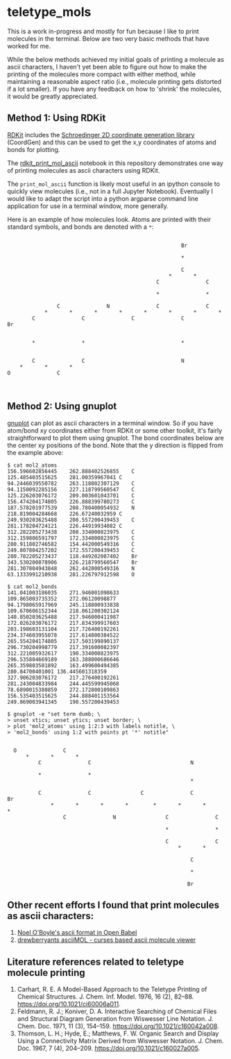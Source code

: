# teletype_mols

This is a work in-progress and mostly for fun because I like to print molecules in the terminal.
Below are two very basic methods that have worked for me.

While the below methods achieved my initial goals of printing a molecule as ascii characters, 
I haven't yet been able to figure out how to make the printing of the molecules more compact with either method, 
while maintaining a reasonable aspect ratio (i.e., molecule printing gets distorted if a lot smaller). 
If you have any feedback on how to 'shrink' the molecules, it would be greatly appreciated.

## Method 1: Using RDKit

[RDKit](https://www.rdkit.org/) includes the [Schroedinger 2D coordinate generation library](https://github.com/schrodinger/coordgenlibs) 
(CoordGen) and this can be used to get the x,y coordinates of atoms and bonds for plotting.

The [rdkit_print_mol_ascii](https://github.com/vfscalfani/teletype_mols/blob/main/rdkit_print_mol_ascii.ipynb) notebook in this repository 
demonstrates one way of printing molecules as ascii characters using RDKit.

The `print_mol_ascii` function is likely most useful in an ipython console to quickly view molecules (i.e., not in a full Jupyter Notebook). 
Eventually I would like to adapt the script into a python argparse command line application for use in a terminal window, more generally.

Here is an example of how molecules look. Atoms are printed with their standard symbols, and bonds are denoted with a `*`:

```console

                                                        Br                            
                                                                                     
                                                        *                            
                                                                                     
                                                        C                            
                                                    *       *                        
                                                C               C                    
                                                                                     
                                                *               *                    
                                                                                     
                C               N               C               C                    
            *       *       *       *       *       *       *       *                
        C               C               C               C               Br            
                                                                                     
                                                                                     
        *               *                               *                            
                                                                                     
                                                                                     
        C               C                               N                            
    *       *       *                                                                
O               C                                                                    
                                                                                                                                                                                    
                                                                                                 
```

## Method 2: Using gnuplot

[gnuplot](http://www.gnuplot.info/) can plot as ascii characters in a terminal window. So if you have atom/bond xy coordinates either from RDKit or
some other toolkit, it's fairly straightforward to plot them using gnuplot. The bond coordinates below are the center xy positions of the bond. 
Note that the y direction is flipped from the example above:

```console
$ cat mol2_atoms
156.596602856445	262.888402526855	C
125.485403515625	281.00359967041	C
94.2446039550782	263.118802307129	C
94.1150092285156	227.118799560547	C
125.226203076172	209.003601043701	C
156.474204174805	226.888399780273	C
187.578201977539	208.780400054932	N
218.819004284668	226.67240032959	C
249.930203625488	208.557200439453	C
281.178204724121	226.44919934082	C
312.282205273438	208.334000823975	C
312.159806591797	172.334000823975	C
280.911802746582	154.442000549316	C
249.807804257202	172.557200439453	C
280.782205273437	118.449202087402	Br
343.530200878906	226.218799560547	Br
281.307804943848	262.442000549316	N
63.1333991210938	281.226797912598	O

```

```console
$ cat mol2_bonds
141.041003186035	271.946001098633
109.865003735352	272.06120098877
94.1798065917969	245.118800933838
109.670606152344	218.061200302124
140.850203625488	217.946000411987
172.026203076172	217.834399917603
203.198603131104	217.726400192261
234.374603955078	217.614800384522
265.554204174805	217.503199890137
296.730204998779	217.391600082397
312.221005932617	190.334000823975
296.535804669189	163.388000686646
265.359803501892	163.499600494385
280.84700401001	136.445601318359
327.906203076172	217.276400192261
281.243004833984	244.445599945068
78.6890015380859	272.172800109863
156.535403515625	244.888401153564
249.869003941345	190.557200439453

```

```console
$ gnuplot -e "set term dumb; \
> unset xtics; unset ytics; unset border; \
> plot 'mol2_atoms' using 1:2:3 with labels notitle, \
> 'mol2_bonds' using 1:2 with points pt '*' notitle"

                                                                               
  O               C                                                            
      *       *       *                                                        
          C               C                                N                   
                                                                               
          *               *                                                    
                                                           *                   
                                                                               
          C               C                C               C              Br   
              *       *       *       *        *       *       *       *       
                  C               N                C               C           
                                                                               
                                                   *               *           
                                                                               
                                                   C               C           
                                                       *       *               
                                                                               
                                                           C                   
                                                                               
                                                           *                   
                                                                               
                                                          Br                                                                                          

```                                                                          
                                                                          
## Other recent efforts I found that print molecules as ascii characters:

1. [Noel O'Boyle's ascii format in Open Babel](https://baoilleach.blogspot.com/2012/04/depict-chemical-structurewithout.html)
2. [drewberryants asciiMOL - curses based ascii molecule viewer](https://github.com/dewberryants/asciiMol)

## Literature references related to teletype molecule printing

1. Carhart, R. E. A Model-Based Approach to the Teletype Printing of Chemical Structures. J. Chem. Inf. Model. 1976, 16 (2), 82–88. https://doi.org/10.1021/ci60006a011.
2. Feldmann, R. J.; Koniver, D. A. Interactive Searching of Chemical Files and Structural Diagram Generation from Wiswesser Line Notation. J. Chem. Doc. 1971, 11 (3), 154–159. https://doi.org/10.1021/c160042a008.
3. Thomson, L. H.; Hyde, E.; Matthews, F. W. Organic Search and Display Using a Connectivity Matrix Derived from Wiswesser Notation. J. Chem. Doc. 1967, 7 (4), 204–209. https://doi.org/10.1021/c160027a005.










